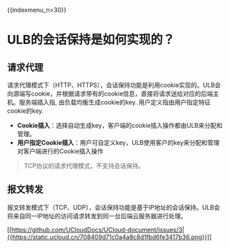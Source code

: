 {{indexmenu_n>30}}

# ULB的会话保持是如何实现的？

## 请求代理

请求代理模式下（HTTP、HTTPS），会话保持功能是利用cookie实现的。ULB会向源端写cookie，并根据请求带有的cookie信息，直接将请求送给对应的后端主机。服务端插入指, 由负载均衡生成cookie的key. 用户定义指由用户指定特征cookie的key.

* **Cookie插入**：选择自动生成key，客户端的cookie插入操作都由ULB来分配和管理。
* **用户指定Cookie插入**：用户可自定义key，ULB使用客户的key来分配和管理对客户端进行的Cookie插入操作

> TCP协议的请求代理模式，不支持会话保持。


## 报文转发

报文转发模式下（TCP、UDP），会话保持功能是基于IP地址的会话保持。ULB会将来自同一IP地址的访问请求转发到同一台后端云服务器进行处理。

 [[https://github.com/UCloudDocs/UCloud-document/issues/3|{{https://static.ucloud.cn/708409d71c0a4a8c8d1fbd6fe3417b36.png}}]]
